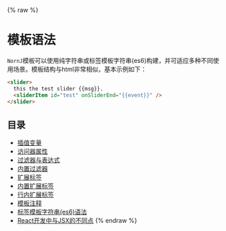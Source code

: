 {% raw %}
# 模板语法

`NornJ`模板可以使用纯字符串或标签模板字符串(es6)构建，并可适应多种不同使用场景。模板结构与html非常相似，基本示例如下：

```html
<slider>
  this the test slider {{msg}}.
  <sliderItem id="test" onSliderEnd="{{event}}" />
</slider>
```

## 目录

* [插值变量](variable.md)
* [访问器属性](accessor.md)
* [过滤器与表达式](filter.md)
* [内置过滤器](built-inFilter.md)
* [扩展标签](extensionTag.md)
* [内置扩展标签](built-inExtensionTag.md)
* [行内扩展标签](inlineExtensionTag.md)
* [模板注释](comment.md)
* [标签模板字符串(es6)语法](templateString.md)
* [React开发中与JSX的不同点](react.md)
{% endraw %}